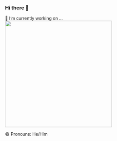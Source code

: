### Hi there 👋

🔭 I’m currently working on ...
<a href="https://github.com/PhraxayaM/Instagram"> <img src="https://github-readme-stats.vercel.app/api/pin/?username=PhraxayaM&repo=Instagram" width=350> </a>

😄 Pronouns: He/Him
<!--
**PhraxayaM/PhraxayaM** is a ✨ _special_ ✨ repository because its `README.md` (this file) appears on your GitHub profile.

Here are some ideas to get you started:

- 🔭 I’m currently working on ...
- 🌱 I’m currently learning ...
- 👯 I’m looking to collaborate on ...
- 🤔 I’m looking for help with ...
- 💬 Ask me about ...
- 📫 How to reach me: ...
- 😄 Pronouns: ...
- ⚡ Fun fact: ...
-->
